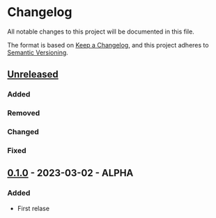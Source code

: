 # Changelog

All notable changes to this project will be documented in this file.

The format is based on [Keep a Changelog](https://keepachangelog.com/en/1.0.0/),
and this project adheres to [Semantic Versioning](https://semver.org/spec/v2.0.0.html).

## [Unreleased]

### Added 

### Removed

### Changed

### Fixed

## [0.1.0] - 2023-03-02 - ALPHA

### Added

- First relase


[unreleased]: https://github.com/ambroSnoopi/pkmnGym/compare/v0.1.0...HEAD
[0.1.0]: https://github.com/ambroSnoopi/pkmnGym/releases/tag/v0.1.0
